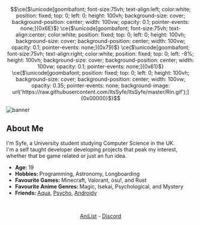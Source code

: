 <!--
**ItsSyfe/ItsSyfe** is a ✨ _special_ ✨ repository because its `README.md` (this file) appears on your GitHub profile.
-->
```math
\ce{$\unicode[goombafont; font-size:75vh; text-align:left; color:white; position: fixed; top: 0; left: 0; height: 100vh; background-size: cover; background-position: center; width: 100vw; opacity: 0.1; pointer-events: none;]{0x6E}$}
\ce{$\unicode[goombafont; font-size:75vh; text-align:center; color:white; position: fixed; top: 0; left: 0; height: 100vh; background-size: cover; background-position: center; width: 100vw; opacity: 0.1; pointer-events: none;]{0x79}$}
\ce{$\unicode[goombafont; font-size:75vh; text-align:right; color:white; position: fixed; top: 0; left: -8%; height: 100vh; background-size: cover; background-position: center; width: 100vw; opacity: 0.1; pointer-events: none;]{0x61}$}
\ce{$\unicode[goombafont; position: fixed; top: 0; left: 0; height: 100vh; background-size: cover; background-position: center; width: 100vw; opacity: 0.35; pointer-events: none; background-image: url('https://raw.githubusercontent.com/ItsSyfe/ItsSyfe/master/Rin.gif');]{0x00000}$}
```
<img src="banner.png" alt="banner">

<div align="center">
    <h2 align="left">About Me</h2>
	<!--
	<img align="right" src="aboutme.webp" height="260" alt="about me">
	-->
	<p align="left">I'm Syfe, a University student studying Computer Science in the UK.<br>I'm a self taught developer developing projects that peak my interest, whether that be game related or just an fun idea.</p>
	<ul align="left">
		<li><b>Age: </b>19</li>
		<li><b>Hobbies: </b>Programming, Astronomy, Longboarding</li>
		<li><b>Favourite Games: </b>Minecraft, Valorant, osu!, and Rust</li>
		<li><b>Favourite Anime Genres: </b>Magic, Isekai, Psychological, and Mystery</li>
		<li><b>Friends: </b><a href="https://github.com/AquaPlaysYT">Aqua</a>, <a href="https://github.com/PsychoPast">Psycho</a>, <a href="https://github.com/SiLeNSwOrD">Androidy</a></li>
	</ul>
</div>
<br>
<div align="center">
	<p><a href="https://anilist.co/user/ItsSyfe/">AniList</a> - <a href="https://dsc.bio/syfe">Discord</a></p>
</div>
